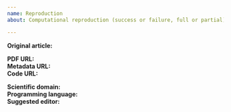 ```yaml
---
name: Reproduction
about: Computational reproduction (success or failure, full or partial)

---
```


**Original article:**

**PDF URL:**  
**Metadata URL:**  
**Code URL:**  

**Scientific domain:**  
**Programming language:**  
**Suggested editor:**  

